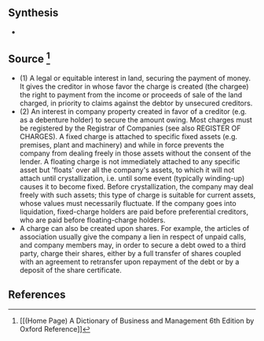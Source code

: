## Synthesis
- 
## Source [^1]
- (1) A legal or equitable interest in land, securing the payment of money. It gives the creditor in whose favor the charge is created (the chargee) the right to payment from the income or proceeds of sale of the land charged, in priority to claims against the debtor by unsecured creditors. 
- (2) An interest in company property created in favor of a creditor (e.g. as a debenture holder) to secure the amount owing. Most charges must be registered by the Registrar of Companies (see also REGISTER OF CHARGES). A fixed charge is attached to specific fixed assets (e.g. premises, plant and machinery) and while in force prevents the company from dealing freely in those assets without the consent of the lender. A floating charge is not immediately attached to any specific asset but 'floats' over all the company's assets, to which it will not attach until crystallization, i.e. until some event (typically winding-up) causes it to become fixed. Before crystallization, the company may deal freely with such assets; this type of charge is suitable for current assets, whose values must necessarily fluctuate. If the company goes into liquidation, fixed-charge holders are paid before preferential creditors, who are paid before floating-charge holders.
- A charge can also be created upon shares. For example, the articles of association usually give the company a lien in respect of unpaid calls, and company members may, in order to secure a debt owed to a third party, charge their shares, either by a full transfer of shares coupled with an agreement to retransfer upon repayment of the debt or by a deposit of the share certificate.
## References

[^1]: [[(Home Page) A Dictionary of Business and Management 6th Edition by Oxford Reference]]